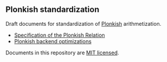 Plonkish standardization
------------------------

Draft documents for standardization of [Plonkish](https://twitter.com/feministPLT/status/1413815927704014850) arithmetization.

* [Specification of the Plonkish Relation](relation.md)
* [Plonkish backend optimizations](optimizations.md)

Documents in this repository are [MIT licensed](LICENSE).

